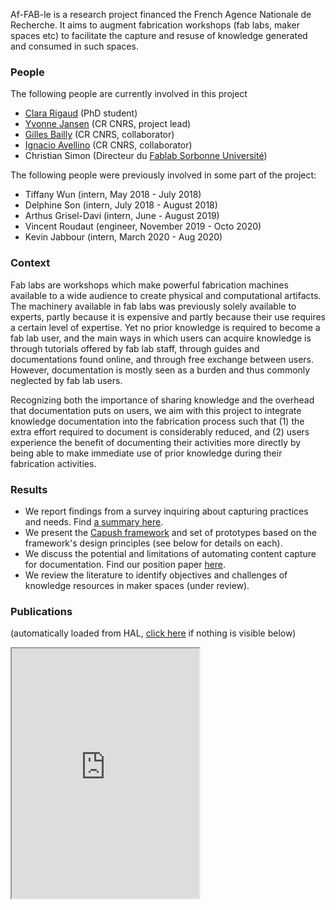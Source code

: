 Af-FAB-le is a research project financed the French Agence Nationale de Recherche. It aims to augment fabrication workshops (fab labs, maker spaces etc) to facilitate the capture and resuse of knowledge generated and consumed in such spaces.

### People
The following people are currently involved in this project
- [Clara Rigaud](https://hci.isir.upmc.fr/people/clara-rigaud/) (PhD student)
- [Yvonne Jansen](http://yvonnejansen.me) (CR CNRS, project lead)
- [Gilles Bailly](https://hci.isir.upmc.fr/gilles-bailly/) (CR CNRS, collaborator)
- [Ignacio Avellino](http://www.ignacioavellino.com/) (CR CNRS, collaborator)
- Christian Simon (Directeur du [Fablab Sorbonne Université](https://fablab.sorbonne-universite.fr/))

The following people were previously involved in some part of the project:
- Tiffany Wun (intern, May 2018 - July 2018)
- Delphine Son (intern, July 2018 - August 2018)
- Arthus Grisel-Davi (intern, June - August 2019)
- Vincent Roudaut (engineer, November 2019 - Octo 2020)
- Kevin Jabbour (intern, March 2020 - Aug 2020)



### Context

Fab labs are workshops which make powerful fabrication machines available to a wide audience to create physical and computational artifacts. The machinery available in fab labs was previously solely available to experts, partly because it is expensive and partly because their use requires a certain level of expertise. Yet no prior knowledge is required to become a fab lab user, and the main ways in which users can acquire knowledge is through tutorials offered by fab lab staff, through guides and documentations found online, and through free exchange between users. However, documentation is mostly seen as a burden and thus commonly neglected by fab lab users.

Recognizing both the importance of sharing knowledge and the overhead that documentation puts on users, we aim with this project to integrate knowledge documentation into the fabrication process such that (1) the extra effort required to document is considerably reduced, and (2) users experience the benefit of documenting their activities more directly by being able to make immediate use of prior knowledge during their fabrication activities.

### Results

- We report findings from a survey inquiring about capturing practices and needs. Find [a summary here](/survey).
- We present the [Capush framework](/capush) and set of prototypes based on the framework's design principles (see below for details on each).
- We discuss the potential and limitations of automating content capture for documentation. Find our position paper [here](https://hal.sorbonne-universite.fr/hal-03808703/file/CHI_22_Automating_Documentation.pdf).
- We review the literature to identify objectives and challenges of knowledge resources in maker spaces (under review).

### Publications
(automatically loaded from HAL, [click here](https://haltools.inria.fr/Public/afficheRequetePubli.php?auteur_exp=Clara+Rigaud&annee_publideb=2018&CB_auteur=oui&CB_titre=oui&CB_article=oui&CB_DOI=oui&langue=Anglais&ordre_aff=TA&Fen=Aff&css=../css/VisuRubriqueEncadre.css) if nothing is visible below)
</script>
<iframe name="hal" src="https://haltools.inria.fr/Public/afficheRequetePubli.php?auteur_exp=Clara+Rigaud&annee_publideb=2018&CB_auteur=oui&CB_titre=oui&CB_article=oui&CB_DOI=oui&langue=Anglais&ordre_aff=TA&Fen=Aff&css=https://af-fab-le.github.io/css/hal.css" scrolling="no" style="height: 400px;"></iframe>
<!-- <iframe name="hal" src="https://haltools.inria.fr/Public/afficheRequetePubli.php?auteur_exp=Clara+Rigaud&annee_publideb=2018&CB_auteur=oui&CB_titre=oui&CB_article=oui&CB_DOI=oui&langue=Anglais&ordre_aff=TA&Fen=Aff&css=../css/VisuRubriqueEncadre.css" scrolling="no" style="height: 400px;"></iframe> -->